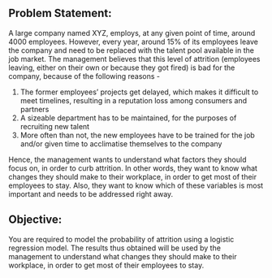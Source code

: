 ## Problem Statement:

A large company named XYZ, employs, at any given point of time, around 4000 employees. However, every year, around 15% of its employees leave the company and need to be replaced with the talent pool available in the job market. The management believes that this level of attrition (employees leaving, either on their own or because they got fired) is bad for the company, because of the following reasons -
1.	The former employees’ projects get delayed, which makes it difficult to meet timelines, resulting in a reputation loss among consumers and partners
2.	A sizeable department has to be maintained, for the purposes of recruiting new talent
3.	More often than not, the new employees have to be trained for the job and/or given time to acclimatise themselves to the company
 
Hence, the management wants to understand what factors they should focus on, in order to curb attrition. In other words, they want to know what changes they should make to their workplace, in order to get most of their employees to stay. Also, they want to know which of these variables is most important and needs to be addressed right away.
 
## Objective:

You are required to model the probability of attrition using a logistic regression model. The results thus obtained will be used by the management to understand what changes they should make to their workplace, in order to get most of their employees to stay.
